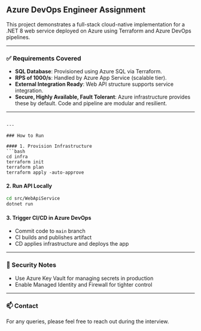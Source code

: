 ## Azure DevOps Engineer Assignment

This project demonstrates a full-stack cloud-native implementation for a .NET 8 web service deployed on Azure using Terraform and Azure DevOps pipelines.

---

### ✅ Requirements Covered

- **SQL Database**: Provisioned using Azure SQL via Terraform.
- **RPS of 1000/s**: Handled by Azure App Service (scalable tier).
- **External Integration Ready**: Web API structure supports service integration.
- **Secure, Highly Available, Fault Tolerant**: Azure infrastructure provides these by default. Code and pipeline are modular and resilient.

---
```

---

### How to Run

#### 1. Provision Infrastructure
```bash
cd infra
terraform init
terraform plan
terraform apply -auto-approve
```

#### 2. Run API Locally
```bash
cd src/WebApiService
dotnet run
```

#### 3. Trigger CI/CD in Azure DevOps
- Commit code to `main` branch
- CI builds and publishes artifact
- CD applies infrastructure and deploys the app

---

### 🔐 Security Notes
- Use Azure Key Vault for managing secrets in production
- Enable Managed Identity and Firewall for tighter control

---

### 📫 Contact
For any queries, please feel free to reach out during the interview.

